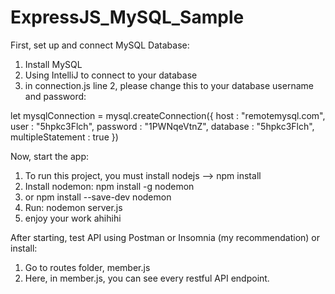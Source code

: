 # ExpressJS_MySQL_Sample

First, set up and connect MySQL Database:
1) Install MySQL
2) Using IntelliJ to connect to your database
3) in connection.js line 2, please change this to your database username and password:
   
let mysqlConnection = mysql.createConnection({
    host : "remotemysql.com",  
    user : "5hpkc3Flch",
    password : "1PWNqeVtnZ",
    database : "5hpkc3Flch",
    multipleStatement : true
})

Now, start the app:
1) To run this project, you must install nodejs --> npm install
2) Install nodemon: npm install -g nodemon
3) or npm install --save-dev nodemon
4) Run: nodemon server.js
6) enjoy your work ahihihi

After starting, test API using Postman or Insomnia (my recommendation) or install:
1) Go to routes folder, member.js
2) Here, in member.js, you can see every restful API endpoint.
